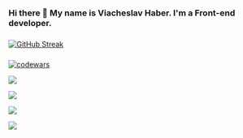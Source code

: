 ### Hi there 👋 My name is Viacheslav Haber. I'm a Front-end developer.

###
[![GitHub Streak](https://streak-stats.demolab.com?user=haber-viacheslav&theme=transparent)](https://git.io/streak-stats)
###
[![codewars](https://www.codewars.com/users/jokercs/badges/large)](https://www.codewars.com/users/jokercs)  


![](http://github-profile-summary-cards.vercel.app/api/cards/profile-details?username=haber-viacheslav&theme=github_dark)

![](http://github-profile-summary-cards.vercel.app/api/cards/repos-per-language?username=haber-viacheslav&theme=github_dark)

![](http://github-profile-summary-cards.vercel.app/api/cards/most-commit-language?username=haber-viacheslav&theme=github_dark)

![](http://github-profile-summary-cards.vercel.app/api/cards/stats?username=haber-viacheslav&theme=github_dark)


<!--
**haber-viacheslav/haber-viacheslav** is a ✨ _special_ ✨ repository because its `README.md` (this file) appears on your GitHub profile.

Here are some ideas to get you started:

- 🔭 I’m currently working on ...
- 🌱 I’m currently learning ...
- 👯 I’m looking to collaborate on ...
- 🤔 I’m looking for help with ...
- 💬 Ask me about ...
- 📫 How to reach me: ...
- 😄 Pronouns: ...
- ⚡ Fun fact: ...
-->
